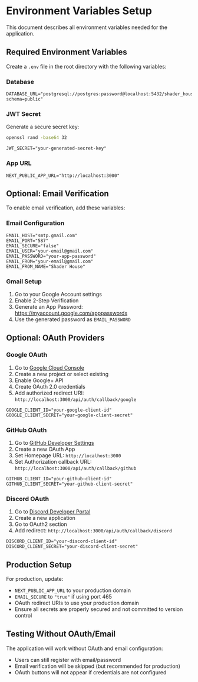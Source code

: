 # Environment Variables Setup

This document describes all environment variables needed for the application.

## Required Environment Variables

Create a `.env` file in the root directory with the following variables:

### Database
```env
DATABASE_URL="postgresql://postgres:password@localhost:5432/shader_house?schema=public"
```

### JWT Secret
Generate a secure secret key:
```bash
openssl rand -base64 32
```

```env
JWT_SECRET="your-generated-secret-key"
```

### App URL
```env
NEXT_PUBLIC_APP_URL="http://localhost:3000"
```

## Optional: Email Verification

To enable email verification, add these variables:

### Email Configuration
```env
EMAIL_HOST="smtp.gmail.com"
EMAIL_PORT="587"
EMAIL_SECURE="false"
EMAIL_USER="your-email@gmail.com"
EMAIL_PASSWORD="your-app-password"
EMAIL_FROM="your-email@gmail.com"
EMAIL_FROM_NAME="Shader House"
```

### Gmail Setup
1. Go to your Google Account settings
2. Enable 2-Step Verification
3. Generate an App Password: https://myaccount.google.com/apppasswords
4. Use the generated password as `EMAIL_PASSWORD`

## Optional: OAuth Providers

### Google OAuth
1. Go to [Google Cloud Console](https://console.cloud.google.com/)
2. Create a new project or select existing
3. Enable Google+ API
4. Create OAuth 2.0 credentials
5. Add authorized redirect URI: `http://localhost:3000/api/auth/callback/google`

```env
GOOGLE_CLIENT_ID="your-google-client-id"
GOOGLE_CLIENT_SECRET="your-google-client-secret"
```

### GitHub OAuth
1. Go to [GitHub Developer Settings](https://github.com/settings/developers)
2. Create a new OAuth App
3. Set Homepage URL: `http://localhost:3000`
4. Set Authorization callback URL: `http://localhost:3000/api/auth/callback/github`

```env
GITHUB_CLIENT_ID="your-github-client-id"
GITHUB_CLIENT_SECRET="your-github-client-secret"
```

### Discord OAuth
1. Go to [Discord Developer Portal](https://discord.com/developers/applications)
2. Create a new application
3. Go to OAuth2 section
4. Add redirect: `http://localhost:3000/api/auth/callback/discord`

```env
DISCORD_CLIENT_ID="your-discord-client-id"
DISCORD_CLIENT_SECRET="your-discord-client-secret"
```

## Production Setup

For production, update:
- `NEXT_PUBLIC_APP_URL` to your production domain
- `EMAIL_SECURE` to `"true"` if using port 465
- OAuth redirect URIs to use your production domain
- Ensure all secrets are properly secured and not committed to version control

## Testing Without OAuth/Email

The application will work without OAuth and email configuration:
- Users can still register with email/password
- Email verification will be skipped (but recommended for production)
- OAuth buttons will not appear if credentials are not configured


